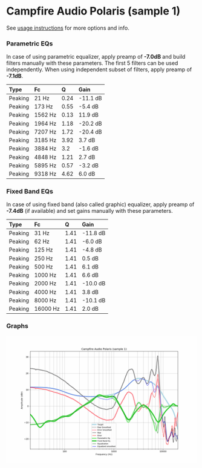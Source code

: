 # Campfire Audio Polaris (sample 1)
See [usage instructions](https://github.com/jaakkopasanen/AutoEq#usage) for more options and info.

### Parametric EQs
In case of using parametric equalizer, apply preamp of **-7.0dB** and build filters manually
with these parameters. The first 5 filters can be used independently.
When using independent subset of filters, apply preamp of **-7.1dB**.

| Type    | Fc      |    Q | Gain     |
|:--------|:--------|:-----|:---------|
| Peaking | 21 Hz   | 0.24 | -11.1 dB |
| Peaking | 173 Hz  | 0.55 | -5.4 dB  |
| Peaking | 1562 Hz | 0.13 | 11.9 dB  |
| Peaking | 1964 Hz | 1.18 | -20.2 dB |
| Peaking | 7207 Hz | 1.72 | -20.4 dB |
| Peaking | 3185 Hz | 3.92 | 3.7 dB   |
| Peaking | 3884 Hz | 3.2  | -1.6 dB  |
| Peaking | 4848 Hz | 1.21 | 2.7 dB   |
| Peaking | 5895 Hz | 0.57 | -3.2 dB  |
| Peaking | 9318 Hz | 4.62 | 6.0 dB   |

### Fixed Band EQs
In case of using fixed band (also called graphic) equalizer, apply preamp of **-7.4dB**
(if available) and set gains manually with these parameters.

| Type    | Fc       |    Q | Gain     |
|:--------|:---------|:-----|:---------|
| Peaking | 31 Hz    | 1.41 | -11.8 dB |
| Peaking | 62 Hz    | 1.41 | -6.0 dB  |
| Peaking | 125 Hz   | 1.41 | -4.8 dB  |
| Peaking | 250 Hz   | 1.41 | 0.5 dB   |
| Peaking | 500 Hz   | 1.41 | 6.1 dB   |
| Peaking | 1000 Hz  | 1.41 | 6.6 dB   |
| Peaking | 2000 Hz  | 1.41 | -10.0 dB |
| Peaking | 4000 Hz  | 1.41 | 3.8 dB   |
| Peaking | 8000 Hz  | 1.41 | -10.1 dB |
| Peaking | 16000 Hz | 1.41 | 2.0 dB   |

### Graphs
![](./Campfire%20Audio%20Polaris%20(sample%201).png)